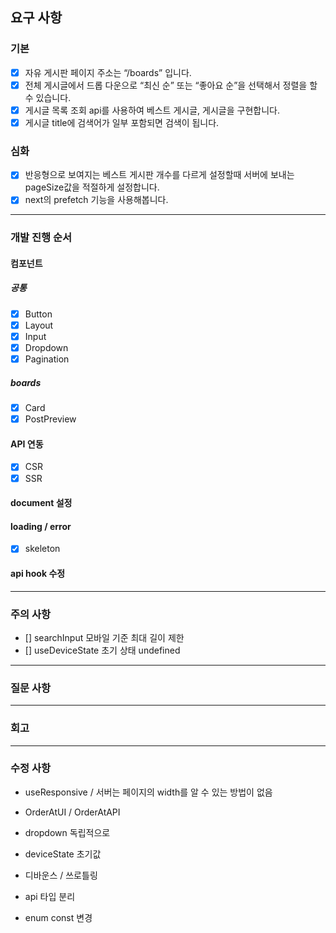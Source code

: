## 요구 사항

### 기본

- [x] 자유 게시판 페이지 주소는 “/boards” 입니다.
- [x] 전체 게시글에서 드롭 다운으로 “최신 순” 또는 “좋아요 순”을 선택해서 정렬을 할 수 있습니다.
- [x] 게시글 목록 조회 api를 사용하여 베스트 게시글, 게시글을 구현합니다.
- [x] 게시글 title에 검색어가 일부 포함되면 검색이 됩니다.

### 심화

- [x] 반응형으로 보여지는 베스트 게시판 개수를 다르게 설정할때 서버에 보내는 pageSize값을 적절하게 설정합니다.
- [x] next의 prefetch 기능을 사용해봅니다.

---

### 개발 진행 순서

#### 컴포넌트

##### 공통

- [x] Button
- [x] Layout
- [x] Input
- [x] Dropdown
- [x] Pagination

##### boards

- [x] Card
- [x] PostPreview

#### API 연동

- [x] CSR
- [x] SSR

#### document 설정

#### loading / error

- [x] skeleton

#### api hook 수정

---

### 주의 사항

- [] searchInput 모바일 기준 최대 길이 제한
- [] useDeviceState 초기 상태 undefined

---

### 질문 사항

---

### 회고

---

### 수정 사항

- useResponsive / 서버는 페이지의 width를 알 수 있는 방법이 없음
- OrderAtUI / OrderAtAPI

- dropdown 독립적으로
- deviceState 초기값
- 디바운스 / 쓰로틀링
- api 타입 분리
- enum const 변경
